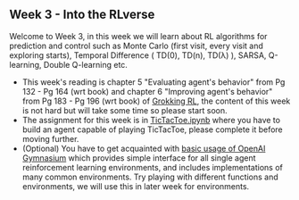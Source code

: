 ## Week 3 - Into the RLverse


Welcome to Week 3, in this week we will learn about RL algorithms for prediction and control such as Monte Carlo (first visit, every visit and exploring starts), Temporal Difference ( TD(0), TD(n), TD(λ) ), SARSA, Q-learning, Double Q-learning etc.
- This week's reading is chapter 5 "Evaluating agent's behavior" from Pg 132 - Pg 164 (wrt book) and chapter 6 "Improving agent's behavior" from Pg 183 - Pg 196 (wrt book) of [Grokking RL](../GrokkingRL.pdf), the content of this week is not hard but will take some time so please start soon.
- The assignment for this week is in [TicTacToe.ipynb](./TicTacToe.ipynb) where you have to build an agent capable of playing TicTacToe, please complete it before moving further.
- (Optional) You have to get acquainted with [basic usage of OpenAI Gymnasium](https://gymnasium.farama.org/content/basic_usage/) which provides simple interface for all single agent reinforcement learning environments, and includes implementations of many common environments. Try playing with different functions and environments, we will use this in later week for environments.

